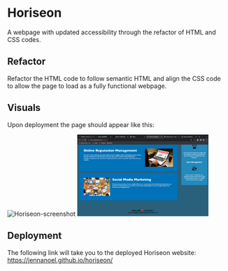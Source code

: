 # Horiseon
A webpage with updated accessibility through the refactor of HTML and CSS codes.

## Refactor
Refactor the HTML code to follow semantic HTML and align the CSS code to allow the page to load as a fully functional webpage.

## Visuals
Upon deployment the page should appear like this:

<img
  src="Horiseon-screenshot.png"
  alt="Horiseon-screenshot"
  title="Horiseon"
  style="display: inline-block; margin: 0 auto; max-width: 300px">
  <img
  src="Horiseon-screenshot-two.png"
  alt="Horiseon-screenshot"
  title="Horiseon"
  style="display: inline-block; margin: 0 auto; max-width: 300px">
  
  ## Deployment
  
  The following link will take you to the deployed Horiseon website:
  https://jennanoel.github.io/horiseon/
  
